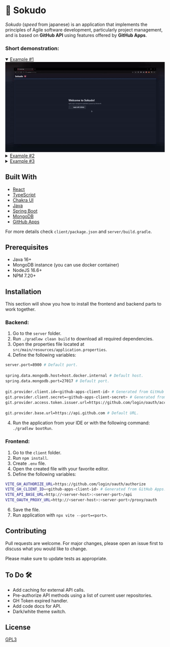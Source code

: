 # 👹 Sokudo

*Sokudo* (*speed* from japanese) is an application that implements the principles of Agile software development, particularly project management, and is based on **GitHub API** using features offered by **GitHub Apps**.

### Short demonstration:

<details open>
<summary><u>Example #1</u></summary>
<img src="./doc/example_1.gif" alt="example_1" />
</details>

<details>
<summary><u>Example #2</u></summary>
<img src="./doc/example_2.gif" alt="example_2" />
</details>

<details>
<summary><u>Example #3</u></summary>
<img src="./doc/example_3.gif" alt="example_3" />
</details>

## Built With

* [React](https://reactjs.org/)
* [TypeScript](https://www.typescriptlang.org/)
* [Chakra UI](https://chakra-ui.com/)
* [Java](https://www.java.com/)
* [Spring Boot](https://spring.io/projects/spring-boot)
* [MongoDB](https://www.mongodb.com/)
* [GitHub Apps](https://docs.github.com/en/developers/apps/getting-started-with-apps/about-apps)

For more details check `client/package.json` and `server/build.gradle`.

## Prerequisites

* Java 16+
* MongoDB instance (you can use docker container)
* NodeJS 16.6+
* NPM 7.20+

## Installation

This section will show you how to install the frontend and backend parts to work together.

### Backend:
1. Go to the `server` folder.
1. Run `./gradlew clean build` to download all required dependencies.
1. Open the properties file located at `src/main/resources/application.properties`.
1. Define the following variables:
```bash
server.port=8900 # Default port.

spring.data.mongodb.host=host.docker.internal # Default host.
spring.data.mongodb.port=27017 # Default port.

git.provider.client.id=<github-apps-client-id> # Generated from GitHub Apps.
git.provider.client.secret=<github-apps-client-secret> # Generated from GitHub Apps.
git.provider.access.token.issuer.url=https://github.com/login/oauth/access_token # Default URL.

git.provider.base.url=https://api.github.com # Default URL.
```
4. Run the application from your IDE or with the following command: `./gradlew bootRun`.

### Frontend:

1. Go to the `client` folder.
1. Run `npm install`.
1. Create `.env` file.
1. Open the created file with your favorite editor.
1. Define the following variables:
```bash
VITE_GH_AUTHORIZE_URL=https://github.com/login/oauth/authorize
VITE_GH_CLIENT_ID=<github-apps-client-id> # Generated from GitHub Apps.
VITE_API_BASE_URL=http://<server-host>:<server-port>/api
VITE_OAUTH_PROXY_URL=http://<server-host>:<server-port>/proxy/oauth
```
6. Save the file.
1. Run application with `npx vite --port=<port>`.

## Contributing
Pull requests are welcome. For major changes, please open an issue first to discuss what you would like to change.

Please make sure to update tests as appropriate.

## To Do 🛠️
* Add caching for external API calls.
* Pre-authorize API methods using a list of current user repositories.
* GH Token expired handler.
* Add code docs for API.
* Dark/white theme switch.

## License
[GPL3](LICENSE)

